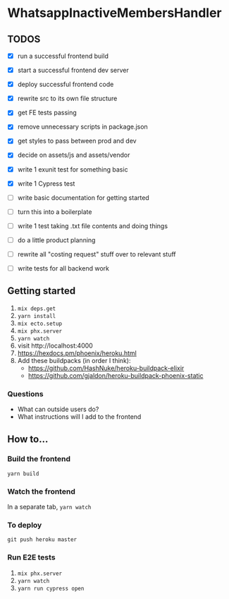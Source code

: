 # WhatsappInactiveMembersHandler

## TODOS

* [x] run a successful frontend build
* [x] start a successful frontend dev server
* [x] deploy successful frontend code
* [x] rewrite src to its own file structure
* [x] get FE tests passing
* [x] remove unnecessary scripts in package.json
* [x] get styles to pass between prod and dev
* [x] decide on assets/js and assets/vendor
* [x] write 1 exunit test for something basic
* [x] write 1 Cypress test

* [ ] write basic documentation for getting started
* [ ] turn this into a boilerplate

* [ ] write 1 test taking .txt file contents and doing things
* [ ] do a little product planning
* [ ] rewrite all "costing request" stuff over to relevant stuff
* [ ] write tests for all backend work

## Getting started

1. `mix deps.get`
1. `yarn install`
1. `mix ecto.setup`
1. `mix phx.server`
1. `yarn watch`
1. visit http://localhost:4000
1. https://hexdocs.pm/phoenix/heroku.html
1. Add these buildpacks (in order I think):
    * https://github.com/HashNuke/heroku-buildpack-elixir
    * https://github.com/gjaldon/heroku-buildpack-phoenix-static

### Questions

* What can outside users do?
* What instructions will I add to the frontend

## How to...

### Build the frontend

`yarn build`

### Watch the frontend

In a separate tab, `yarn watch`

### To deploy

`git push heroku master`

### Run E2E tests

1. `mix phx.server`
2. `yarn watch`
3. `yarn run cypress open`
